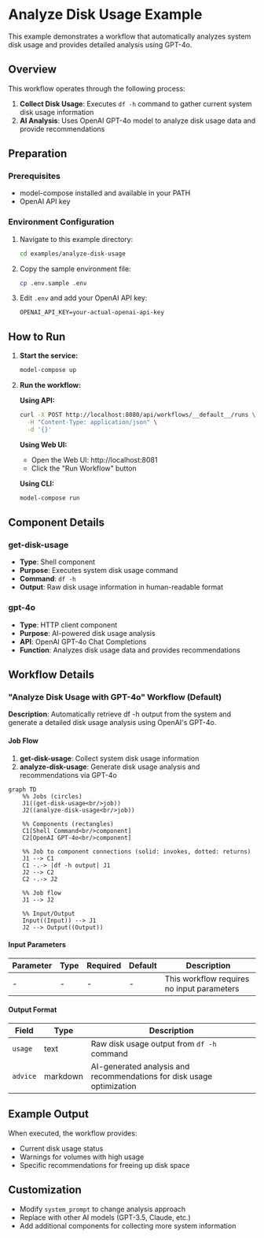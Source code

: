 # Analyze Disk Usage Example

This example demonstrates a workflow that automatically analyzes system disk usage and provides detailed analysis using GPT-4o.

## Overview

This workflow operates through the following process:

1. **Collect Disk Usage**: Executes `df -h` command to gather current system disk usage information
2. **AI Analysis**: Uses OpenAI GPT-4o model to analyze disk usage data and provide recommendations

## Preparation

### Prerequisites

- model-compose installed and available in your PATH
- OpenAI API key

### Environment Configuration

1. Navigate to this example directory:
   ```bash
   cd examples/analyze-disk-usage
   ```

2. Copy the sample environment file:
   ```bash
   cp .env.sample .env
   ```

3. Edit `.env` and add your OpenAI API key:
   ```env
   OPENAI_API_KEY=your-actual-openai-api-key
   ```

## How to Run

1. **Start the service:**
   ```bash
   model-compose up
   ```

2. **Run the workflow:**

   **Using API:**
   ```bash
   curl -X POST http://localhost:8080/api/workflows/__default__/runs \
     -H "Content-Type: application/json" \
     -d '{}'
   ```

   **Using Web UI:**
   - Open the Web UI: http://localhost:8081
   - Click the "Run Workflow" button

   **Using CLI:**
   ```bash
   model-compose run
   ```

## Component Details

### get-disk-usage
- **Type**: Shell component
- **Purpose**: Executes system disk usage command
- **Command**: `df -h`
- **Output**: Raw disk usage information in human-readable format

### gpt-4o
- **Type**: HTTP client component
- **Purpose**: AI-powered disk usage analysis
- **API**: OpenAI GPT-4o Chat Completions
- **Function**: Analyzes disk usage data and provides recommendations

## Workflow Details

### "Analyze Disk Usage with GPT-4o" Workflow (Default)

**Description**: Automatically retrieve df -h output from the system and generate a detailed disk usage analysis using OpenAI's GPT-4o.

#### Job Flow

1. **get-disk-usage**: Collect system disk usage information
2. **analyze-disk-usage**: Generate disk usage analysis and recommendations via GPT-4o

```mermaid
graph TD
    %% Jobs (circles)
    J1((get-disk-usage<br/>job))
    J2((analyze-disk-usage<br/>job))

    %% Components (rectangles)
    C1[Shell Command<br/>component]
    C2[OpenAI GPT-4o<br/>component]

    %% Job to component connections (solid: invokes, dotted: returns)
    J1 --> C1
    C1 -.-> |df -h output| J1
    J2 --> C2
    C2 -.-> J2

    %% Job flow
    J1 --> J2

    %% Input/Output
    Input((Input)) --> J1
    J2 --> Output((Output))
```

#### Input Parameters

| Parameter | Type | Required | Default | Description |
|-----------|------|----------|---------|-------------|
| - | - | - | - | This workflow requires no input parameters |

#### Output Format

| Field | Type | Description |
|-------|------|-------------|
| `usage` | text | Raw disk usage output from `df -h` command |
| `advice` | markdown | AI-generated analysis and recommendations for disk usage optimization |

## Example Output

When executed, the workflow provides:

- Current disk usage status
- Warnings for volumes with high usage
- Specific recommendations for freeing up disk space

## Customization

- Modify `system_prompt` to change analysis approach
- Replace with other AI models (GPT-3.5, Claude, etc.)
- Add additional components for collecting more system information